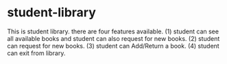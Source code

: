 # student-library
This is student library. there are four features available. 
(1) student can see all available books and student can also request for new books.
(2) student can request for new books.
(3) student can Add/Return a book.
(4) student can exit from library.
